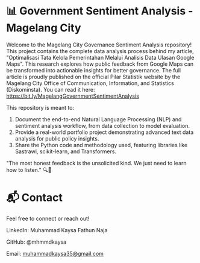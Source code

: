 # 📊 Government Sentiment Analysis - Magelang City


Welcome to the Magelang City Governance Sentiment Analysis repository!
This project contains the complete data analysis process behind my article, "Optimalisasi Tata Kelola Pemerintahan Melalui Analisis Data Ulasan Google Maps". This research explores how public feedback from Google Maps can be transformed into actionable insights for better governance. The full article is proudly published on the official Pilar Statistik website by the Magelang City Office of Communication, Information, and Statistics (Diskominsta). You can read it here: https://bit.ly/MagelangGovernmentSentimentAnalysis

This repository is meant to:
1. Document the end-to-end Natural Language Processing (NLP) and sentiment analysis workflow, from data collection to model evaluation.
2. Provide a real-world portfolio project demonstrating advanced text data analysis for public policy insights.
3. Share the Python code and methodology used, featuring libraries like Sastrawi, scikit-learn, and Transformers.

"The most honest feedback is the unsolicited kind. We just need to learn how to listen." 🔍🐍

# 📬 Contact

Feel free to connect or reach out!

LinkedIn: Muhammad Kaysa Fathun Naja

GitHub: @mhmmdkaysa

Email: muhammadkaysa35@gmail.com
